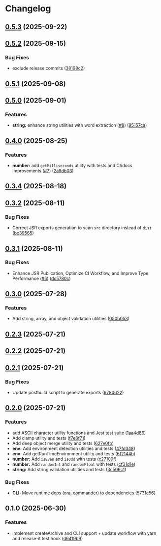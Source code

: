 # Changelog

## [0.5.3](https://github.com/teneplaysofficial/js-utils-kit/compare/v0.5.2...v0.5.3) (2025-09-22)

## [0.5.2](https://github.com/teneplaysofficial/js-utils-kit/compare/v0.5.1...v0.5.2) (2025-09-15)

### Bug Fixes

- exclude release commits ([38198c2](https://github.com/teneplaysofficial/js-utils-kit/commit/38198c2ce6f9a581e3d990001e9db0ff60b4ae9d))

## [0.5.1](https://github.com/teneplaysofficial/js-utils-kit/compare/v0.5.0...v0.5.1) (2025-09-08)

## [0.5.0](https://github.com/teneplaysofficial/js-utils-kit/compare/v0.4.0...v0.5.0) (2025-09-01)

### Features

- **string:** enhance string utilities with word extraction ([#8](https://github.com/teneplaysofficial/js-utils-kit/issues/8)) ([95157ca](https://github.com/teneplaysofficial/js-utils-kit/commit/95157caf7c7fab2887f2892664e85b7056819f55))

## [0.4.0](https://github.com/teneplaysofficial/js-utils-kit/compare/v0.3.4...v0.4.0) (2025-08-25)

### Features

- **number:** add `getMilliseconds` utility with tests and CI/docs improvements ([#7](https://github.com/teneplaysofficial/js-utils-kit/issues/7)) ([2a9db03](https://github.com/teneplaysofficial/js-utils-kit/commit/2a9db03fa18e28dc77442d09298d1f7afe9e8cb7))

## [0.3.4](https://github.com/teneplaysofficial/js-utils-kit/compare/v0.3.2...v0.3.4) (2025-08-18)

## [0.3.2](https://github.com/teneplaysofficial/js-utils-kit/compare/v0.3.1...v0.3.2) (2025-08-11)

### Bug Fixes

- Correct JSR exports generation to scan `src` directory instead of `dist` ([bc39565](https://github.com/teneplaysofficial/js-utils-kit/commit/bc39565d326a77900ea5c3e64ff7c676e7f10166))

## [0.3.1](https://github.com/teneplaysofficial/js-utils-kit/compare/v0.3.0...v0.3.1) (2025-08-11)

### Bug Fixes

- Enhance JSR Publication, Optimize CI Workflow, and Improve Type Performance ([#5](https://github.com/teneplaysofficial/js-utils-kit/issues/5)) ([dc5780c](https://github.com/teneplaysofficial/js-utils-kit/commit/dc5780c7459910205df1348d7a71030f39cea3d8))

## [0.3.0](https://github.com/teneplaysofficial/js-utils-kit/compare/v0.2.3...v0.3.0) (2025-07-28)

### Features

- Add string, array, and object validation utilities ([050b053](https://github.com/teneplaysofficial/js-utils-kit/commit/050b0538bd0955722f194409e8e13e7118dfd9be))

## [0.2.3](https://github.com/TenEplaysOfficial/js-utils-kit/compare/v0.2.2...v0.2.3) (2025-07-21)

## [0.2.2](https://github.com/TenEplaysOfficial/js-utils-kit/compare/v0.2.1...v0.2.2) (2025-07-21)

## [0.2.1](https://github.com/TenEplaysOfficial/js-utils-kit/compare/v0.2.0...v0.2.1) (2025-07-21)

### Bug Fixes

- Update postbuild script to generate exports ([6780622](https://github.com/TenEplaysOfficial/js-utils-kit/commit/6780622fae2a40eacaef35c1ed865a51b9037a3d))

## [0.2.0](https://github.com/TenEplaysOfficial/js-utils-kit/compare/v0.1.0...v0.2.0) (2025-07-21)

### Features

- add ASCII character utility functions and Jest test suite ([1aa4d86](https://github.com/TenEplaysOfficial/js-utils-kit/commit/1aa4d869634100887688280358cc4d6397fc0cc8))
- Add clamp utility and tests ([f7e8f71](https://github.com/TenEplaysOfficial/js-utils-kit/commit/f7e8f71221b75ad3330e0f60553a0e3ca9486a74))
- Add deep object merge utility and tests ([627e0fb](https://github.com/TenEplaysOfficial/js-utils-kit/commit/627e0fbb76ba7b76370eff4a2287cd6cb862c07a))
- **env:** Add environment detection utilities and tests ([47fd348](https://github.com/TenEplaysOfficial/js-utils-kit/commit/47fd348f097a619998da4ce16e1f276a769b89da))
- **env:** Add getRunTimeEnvironment utility and tests ([6f2144b](https://github.com/TenEplaysOfficial/js-utils-kit/commit/6f2144babcdf3f96e94a864e57c1ba5de4d69ce8))
- **number:** Add `isEven` and `isOdd` with tests ([c27109f](https://github.com/TenEplaysOfficial/js-utils-kit/commit/c27109fc9da08fe77dd0dfc332efdffcebb9e923))
- **number:** Add `randomInt` and `randomFloat` with tests ([cf31d1e](https://github.com/TenEplaysOfficial/js-utils-kit/commit/cf31d1e551adfc3e7c83899beef087170025bf95))
- **string:** Add string validation utilities and tests ([3c506c1](https://github.com/TenEplaysOfficial/js-utils-kit/commit/3c506c15a6c4d6ed7391443a1f3499a7ed977f79))

### Bug Fixes

- **CLI:** Move runtime deps (ora, commander) to dependencies ([5731c56](https://github.com/TenEplaysOfficial/js-utils-kit/commit/5731c568480893b53abb0d22f1d97fb7b461bfe0))

## 0.1.0 (2025-06-30)

### Features

- implement createArchive and CLI support + update workflow with yarn and release-it test hook ([d6419b9](https://github.com/TenEplaysOfficial/js-utils-kit/commit/d6419b97bac4662ea8edc4af519f18e1b7279688))
